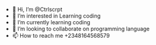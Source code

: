 - 👋 Hi, I’m @Ctrlscrpt
- 👀 I’m interested in Learning coding
- 🌱 I’m currently learning coding
- 💞️ I’m looking to collaborate on programming language
- 📫 How to reach me +2348164568579

<!---
Ctrlscrpt/Ctrlscrpt is a ✨ special ✨ repository because its `README.md` (this file) appears on your GitHub profile.
You can click the Preview link to take a look at your changes.
--->
